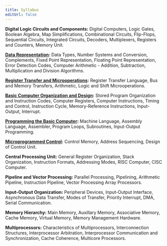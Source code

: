 ```yaml
---
title: Syllabus
editUrl: false
---
```


**Digital Logic Circuits and Components:** Digital Computers, Logic Gates, Boolean Algebra, Map Simplifications, Combinational Circuits, Flip-Flops, Sequential Circuits, Integrated Circuits, Decoders, Multiplexers, Registers and Counters, Memory Unit.

**[Data Representation](/net/csa/data-representation):** Data Types, Number Systems and Conversion, Complements, Fixed Point Representation, Floating Point Representation, Error Detection Codes, Computer Arithmetic - Addition, Subtraction, Multiplication and Division Algorithms.

**[Register Transfer and Microoperations](/net/csa/register-transfer-and-microoperations):** Register Transfer Language, Bus and Memory Transfers, Arithmetic, Logic and Shift Microoperations.

**[Basic Computer Organization and Design](/net/csa/basic-computer-organization-and-design):** Stored Program Organization and Instruction Codes, Computer Registers, Computer Instructions, Timing and Control, Instruction Cycle, Memory-Reference Instructions, Input-Output, Interrupt.

**[Programming the Basic Computer](/net/csa/programming-the-basic-computer):** Machine Language, Assembly Language, Assembler, Program Loops, Subroutines, Input-Output Programming.

**[Microprogrammed Control](/net/csa/microprogrammed-control):** Control Memory, Address Sequencing, Design of Control Unit.

**Central Processing Unit:** General Register Organization, Stack Organization, Instruction Formats, Addressing Modes, RISC Computer, CISC Computer.

**Pipeline and Vector Processing:** Parallel Processing, Pipelining, Arithmetic Pipeline, Instruction Pipeline, Vector Processing Array Processors.

**Input-Output Organization:** Peripheral Devices, Input-Output Interface, Asynchronous Data Transfer, Modes of Transfer, Priority Interrupt, DMA, Serial Communication.

**Memory Hierarchy:** Main Memory, Auxillary Memory, Associative Memory, Cache Memory, Virtual Memory, Memory Management Hardware.

**Multiprocessors:** Characteristics of Multiprocessors, Interconnection Structures, Interprocessor Arbitration, Interprocessor Communication and Synchronization, Cache Coherence, Multicore Processors.
